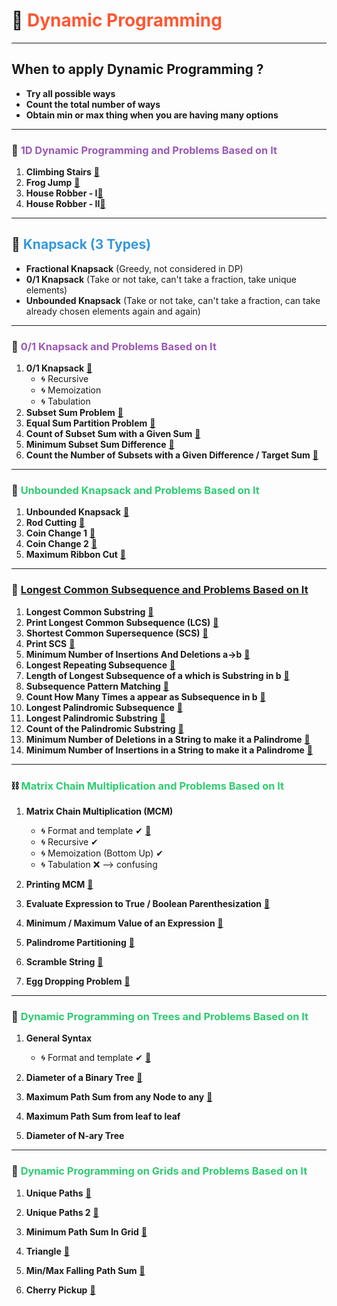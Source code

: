 # 🎯 <span style="color:#FF5733;">Dynamic Programming</span>

---

## When to apply Dynamic Programming ?

- **Try all possible ways**
- **Count the total number of ways**
- **Obtain min or max thing when you are having many options**

---

### 🎒 <span style="color:#9B59B6;">1D Dynamic Programming and Problems Based on It</span>

1. **Climbing Stairs** [🔗](https://github.com/shashwatw/DSA/blob/master/Dynamic%20Programming/climbing-stairs.cpp)
2. **Frog Jump** [🔗](https://github.com/shashwatw/DSA/blob/master/Dynamic%20Programming/Codestudio-Frog-Jump.cpp)
3. **House Robber - I**[🔗](https://github.com/shashwatw/DSA/blob/master/Dynamic%20Programming/House-Robber-I.cpp)
4. **House Robber - II**[🔗](https://github.com/shashwatw/DSA/blob/master/Dynamic%20Programming/LC-213-House-Robber-II.cpp)

---

## 👜 <span style="color:#3498DB;">Knapsack (3 Types)</span>

- **Fractional Knapsack** (Greedy, not considered in DP)
- **0/1 Knapsack** (Take or not take, can't take a fraction, take unique elements)
- **Unbounded Knapsack** (Take or not take, can't take a fraction, can take already chosen elements again and again)

---

### 🎒 <span style="color:#9B59B6;">0/1 Knapsack and Problems Based on It</span>

1. **0/1 Knapsack** [🔗](https://github.com/shashwatw/DSA/blob/master/Dynamic%20Programming/0-1-Knapsack.cpp)
   - 🌀 Recursive
   - 🌀 Memoization
   - 🌀 Tabulation
2. **Subset Sum Problem** [🔗](https://github.com/shashwatw/DSA/blob/master/Dynamic%20Programming/Subset-sum-problem.cpp)
3. **Equal Sum Partition Problem** [🔗](https://github.com/shashwatw/DSA/blob/master/Dynamic%20Programming/LC-416-Partition-equal-subset-sum.cpp)
4. **Count of Subset Sum with a Given Sum** [🔗](https://github.com/shashwatw/DSA/blob/master/Dynamic%20Programming/count-of-subsets-Perfect-Sum-Problem.cpp)
5. **Minimum Subset Sum Difference** [🔗](https://github.com/shashwatw/DSA/blob/master/Dynamic%20Programming/Minimum-sum-partition.cpp)
6. **Count the Number of Subsets with a Given Difference / Target Sum** [🔗](https://github.com/shashwatw/DSA/blob/master/Dynamic%20Programming/Partitions-with-given-difference.cpp)

---

### 🎒 <span style="color:#2ECC71;">Unbounded Knapsack and Problems Based on It</span>

1. **Unbounded Knapsack** [🔗](https://github.com/shashwatw/DSA/blob/master/Dynamic%20Programming/unbounded-knapsack.cpp)
2. **Rod Cutting** [🔗](https://github.com/shashwatw/DSA/blob/master/Dynamic%20Programming/Rod-cutting.cpp)
3. **Coin Change 1** [🔗](https://github.com/shashwatw/DSA/blob/master/Dynamic%20Programming/Coin-Changs-I.cpp)
4. **Coin Change 2** [🔗](https://github.com/shashwatw/DSA/blob/master/Dynamic%20Programming/Coin-Change-II-Min-Num-of-coins.cpp)
5. **Maximum Ribbon Cut** [🔗](https://github.com/shashwatw/DSA/blob/master/Dynamic%20Programming/max-ways-to-cut-ribbon.cpp)

---

### 📏 <span style="color:#E74C3C;">[Longest Common Subsequence and Problems Based on It](https://github.com/shashwatw/DSA/blob/master/Dynamic%20Programming/length-of-longest-common-subsequence.cpp)</span>

1. **Longest Common Substring** [🔗](https://github.com/shashwatw/DSA/blob/master/Dynamic%20Programming/longest-common-substring.cpp)
2. **Print Longest Common Subsequence (LCS)** [🔗](https://github.com/shashwatw/DSA/blob/master/Dynamic%20Programming/print-lcs.cpp)
3. **Shortest Common Supersequence (SCS)** [🔗](https://github.com/shashwatw/DSA/blob/master/Dynamic%20Programming/shortest-common-supersequence.cpp)
4. **Print SCS** [🔗](https://github.com/shashwatw/DSA/blob/master/Dynamic%20Programming/LC-1092-print-shortest-common-supersequence.cpp)
5. **Minimum Number of Insertions And Deletions a->b** [🔗](https://github.com/shashwatw/DSA/blob/master/Dynamic%20Programming/min-number-of-insertions-and-deletions.cpp)
6. **Longest Repeating Subsequence** [🔗](https://github.com/shashwatw/DSA/blob/master/Dynamic%20Programming/longest-repeating-subsequence.cpp)
7. **Length of Longest Subsequence of a which is Substring in b** [🔗](https://github.com/shashwatw/DSA/blob/master/Dynamic%20Programming/length-of-longest-subsequence.cpp)
8. **Subsequence Pattern Matching** [🔗](https://github.com/shashwatw/DSA/blob/master/Dynamic%20Programming/LC-392-Is-subsequence.cpp)
9. **Count How Many Times a appear as Subsequence in b** [🔗](https://github.com/shashwatw/DSA/blob/master/Dynamic%20Programming/string-subsequence.cpp)
10. **Longest Palindromic Subsequence** [🔗](https://github.com/shashwatw/DSA/blob/master/Dynamic%20Programming/LC-516-Longest-palindromic-sequence.cpp)
11. **Longest Palindromic Substring** [🔗](https://github.com/shashwatw/DSA/blob/master/Dynamic%20Programming/longest-palindromic-substring.cpp)
12. **Count of the Palindromic Substring** [🔗](https://github.com/shashwatw/DSA/blob/master/Dynamic%20Programming/)
13. **Minimum Number of Deletions in a String to make it a Palindrome** [🔗](https://github.com/shashwatw/DSA/blob/master/Dynamic%20Programming/min-number-of-deletions.cpp)
14. **Minimum Number of Insertions in a String to make it a Palindrome** [🔗](https://github.com/shashwatw/DSA/blob/master/Dynamic%20Programming/LC-1312-Min-insertion-steps-to-make-string-palindrome.cpp)

---

### ⛓ <span style="color:#2ECC71;">Matrix Chain Multiplication and Problems Based on It</span>

1. **Matrix Chain Multiplication (MCM)**

   - 🌀 Format and template ✔ [🔗](https://github.com/shashwatw/DSA/blob/master/Dynamic%20Programming/MCM-format.cpp)
   - 🌀 Recursive ✔
   - 🌀 Memoization (Bottom Up) ✔
   - 🌀 Tabulation ❌ --> confusing

2. **Printing MCM** [🔗](https://github.com/shashwatw/DSA/blob/master/Dynamic%20Programming/Matrix-Chain-Multiplication.cpp)
3. **Evaluate Expression to True / Boolean Parenthesization** [🔗](https://github.com/shashwatw/DSA/blob/master/Dynamic%20Programming/Boolean-Parenthesization.cpp)
4. **Minimum / Maximum Value of an Expression** [🔗](https://github.com/shashwatw/DSA/blob/master/Dynamic%20Programming/)
5. **Palindrome Partitioning** [🔗](https://github.com/shashwatw/DSA/blob/master/Dynamic%20Programming/Palindromic-partitioning.cpp)
6. **Scramble String** [🔗](https://github.com/shashwatw/DSA/blob/master/Dynamic%20Programming/Scrambled-Strings.cpp)
7. **Egg Dropping Problem** [🔗](https://github.com/shashwatw/DSA/blob/master/Dynamic%20Programming/Egg-Dropping-problem.cpp)

---

### 🌳 <span style="color:#2ECC71;">Dynamic Programming on Trees and Problems Based on It</span>

1. **General Syntax**

   - 🌀 Format and template ✔ [🔗](https://github.com/shashwatw/DSA/blob/master/Dynamic%20Programming/Format-through-diameter-of-tree.cpp)

2. **Diameter of a Binary Tree** [🔗](https://github.com/shashwatw/DSA/blob/master/Dynamic%20Programming/Format-through-diameter-of-tree.cpp)
3. **Maximum Path Sum from any Node to any** [🔗](https://github.com/shashwatw/DSA/blob/master/Dynamic%20Programming/LC-124-Maximum-path-sum.cpp)
4. **Maximum Path Sum from leaf to leaf**
5. **Diameter of N-ary Tree**

---

### 🌳 <span style="color:#2ECC71;">Dynamic Programming on Grids and Problems Based on It</span>

1. **Unique Paths** [🔗](https://github.com/shashwatw/DSA/blob/master/Dynamic%20Programming/LC-62-Unique-Paths.cpp)

2. **Unique Paths 2** [🔗](https://github.com/shashwatw/DSA/blob/master/Dynamic%20Programming/LC-62\3-Unique-Paths-II.cpp)
3. **Minimum Path Sum In Grid** [🔗](https://github.com/shashwatw/DSA/blob/master/Dynamic%20Programming/LC-64-Minimum-path-sum.cpp)
4. **Triangle** [🔗](https://github.com/shashwatw/DSA/blob/master/Dynamic%20Programming/)
5. **Min/Max Falling Path Sum** [🔗](https://github.com/shashwatw/DSA/blob/master/Dynamic%20Programming/)
6. **Cherry Pickup** [🔗](https://github.com/shashwatw/DSA/blob/master/Dynamic%20Programming/)
